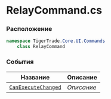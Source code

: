 
# RelayCommand.cs
### Расположение
```csharp
namespace TigerTrade.Core.UI.Commands  
    class RelayCommand
```

### События
| Название | Описание |
| --- | --- |
| [`CanExecuteChanged`](./События/CanExecuteChanged.md) | *Описание* |
